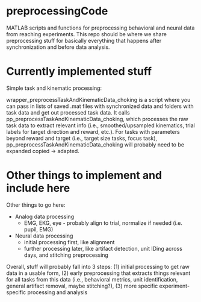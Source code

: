 # preprocessingCode
MATLAB scripts and functions for preprocessing behavioral and neural data from reaching experiments. This repo should be where we share preprocessing stuff for basically everything that happens after synchronization and before data analysis.

# Currently implemented stuff

Simple task and kinematic processing:

wrapper_preprocessTaskAndKinematicData_choking is a script where you can pass in lists of saved .mat files with synchronized data and folders with task data and get out processed task data. It calls pp_preprocessTaskAndKinematicData_choking, which processes the raw task data to extract relevant info (i.e., smoothed/upsampled kinematics, trial labels for target direction and reward, etc.). For tasks with parameters beyond reward and target (i.e., target size tasks, focus task), pp_preprocessTaskAndKinematicData_choking will probably need to be expanded copied -> adapted.

# Other things to implement and include here

Other things to go here:
- Analog data processing
  - EMG, EKG, eye - probably align to trial, normalize if needed (i.e. pupil, EMG)
- Neural data processing
  - initial processing first, like alignment
  - further processing later, like artifact detection, unit IDing across days, and stitching preprocessing

Overall, stuff will probably fall into 3 steps: (1) initial processing to get raw data in a usable form, (2) early preprocessing that extracts things relevant for all tasks from this data (i.e., behavioral metrics, unit identification, general artifact removal, maybe stitching?), (3) more specific experiment-specific processing and analysis
